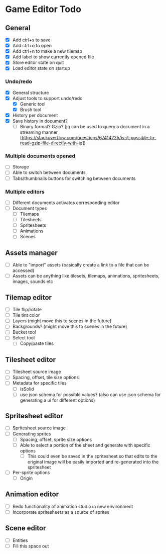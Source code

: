 # Game Editor Todo

## General

- [x] Add ctrl+s to save
- [x] Add ctrl+o to open
- [x] Add ctrl+n to make a new tilemap
- [x] Add label to show currently opened file
- [x] Store editor state on quit
- [x] Load editor state on startup

### Undo/redo

- [x] General structure
- [x] Adjust tools to support undo/redo
  - [x] Generic tool
  - [x] Brush tool
- [x] History per document
- [x] Save history in document?
  - [ ] Binary format? Gzip? (jq can be used to query a document in a streaming manner [https://stackoverflow.com/questions/67414225/is-it-possible-to-read-gzip-file-directly-with-jq])

### Multiple documents opened

- [ ] Storage
- [ ] Able to switch between documents
- [ ] Tabs/thumbnails buttons for switching between documents

### Multiple editors

- [ ] Different documents activates corresponding editor
- [ ] Document types
  - [ ] Tilemaps
  - [ ] Tilesheets
  - [ ] Spritesheets
  - [ ] Animations
  - [ ] Scenes

## Assets manager

- [ ] Able to "import" assets (basically create a link to a file that can be accessed)
- [ ] Assets can be anything like tilesets, tilemaps, animations, spritesheets, images, sounds etc

## Tilemap editor

- [ ] Tile flip/rotate
- [ ] Tile tint color
- [ ] Layers (might move this to scenes in the future)
- [ ] Backgrounds? (might move this to scenes in the future)
- [ ] Bucket tool
- [ ] Select tool
  - [ ] Copy/paste tiles

## Tilesheet editor

- [ ] Tilesheet source image
- [ ] Spacing, offset, tile size options
- [ ] Metadata for specific tiles
  - [ ] isSolid
  - [ ] use json schema for possible values? (also can use json schema for generating a ui for different options)

## Spritesheet editor

- [ ] Spritesheet source image
- [ ] Generating sprites
  - [ ] Spacing, offset, sprite size options
  - [ ] Able to select a portion of the sheet and generate with specific options
    - [ ] This could even be saved in the spritesheet so that edits to the original image will be easily imported and re-generated into the spritesheet
- [ ] Per-sprite options
  - [ ] Origin

## Animation editor

- [ ] Redo functionality of animation studio in new environment
- [ ] Incorporate spritesheets as a source of sprites

## Scene editor

- [ ] Entities
- [ ] Fill this space out
